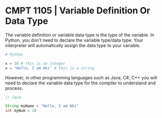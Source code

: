 # CMPT 1105 | Variable Definition Or Data Type

The variable definition or variable data type is the type of the variable.
In Python, you don't need to declare the variable type/data type. Your interpreter will automatically assign the data type to your variable.

```python
# Python

x = 10 # this is an integer 
x = "Hello, I am Aki" # this is a string
```

However, in other programming languages such as Java, C#, C++ you will need to declare the variable data type for the compiler to understand and process.

```java
// Java

String myName = "Hello, I am Aki"
int myNum = 10
```
